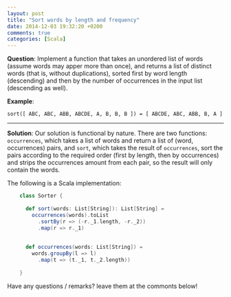 ```yaml
---
layout: post
title: "Sort words by length and frequency"
date: 2014-12-03 19:32:20 +0200
comments: true
categories: [Scala]
---
```


**Question**: Implement a function that takes an unordered list of words (assume words may apper more than once), 
and returns a list of distinct words (that is, without duplications), sorted first by word 
length (descending) and then by the number of occurrences in the input list (descending as well).

**Example**: 

    sort([ ABC, ABC, ABB, ABCDE, A, B, B, B ]) = [ ABCDE, ABC, ABB, B, A ]

---

**Solution**: Our solution is functional by nature. There are two functions: ```occurrences```, which takes a list of words and return a list of (word, occurrences)
pairs, and ```sort```, which takes the result of ```occurrences```, sort the pairs according to the required order (first by length, then by occurrences) and strips
the occurrences amount from each pair, so the result will only contain the words.

The following is a Scala implementation:

``` Scala
    class Sorter {
    
      def sort(words: List[String]): List[String] = 
        occurrences(words).toList
          .sortBy(r => (-r._1.length, -r._2))
          .map(r => r._1)
      
    
      def occurrences(words: List[String]) = 
        words.groupBy(l => l)
          .map(t => (t._1, t._2.length))
    
    }
```

Have any questions / remarks? leave them at the commonts below!
